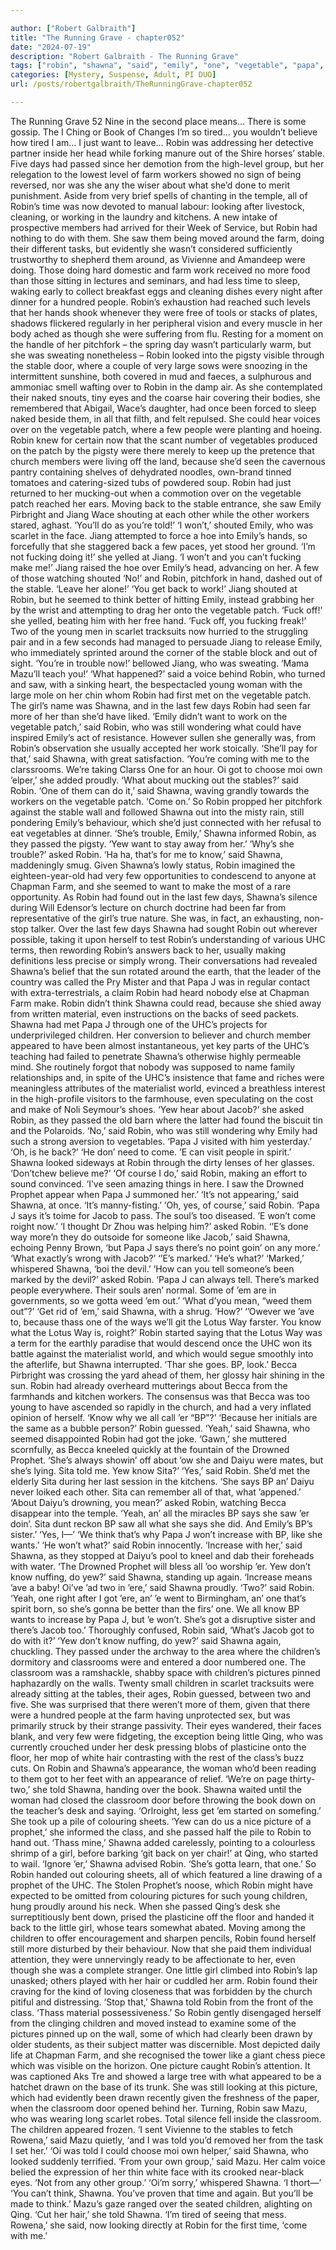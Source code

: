 ```yaml
---

author: ["Robert Galbraith"]
title: "The Running Grave - chapter052"
date: "2024-07-19"
description: "Robert Galbraith - The Running Grave"
tags: ["robin", "shawna", "said", "emily", "one", "vegetable", "papa", "j", "child", "stable", "back", "got", "yew", "bp", "farm", "saw", "patch", "jiang", "told", "know", "passed", "uhc", "jacob", "e", "prophet"]
categories: [Mystery, Suspense, Adult, PI DUO]
url: /posts/robertgalbraith/TheRunningGrave-chapter052

---
```



The Running Grave
52
Nine in the second place means…
There is some gossip.
The I Ching or Book of Changes
I’m so tired… you wouldn’t believe how tired I am… I just want to leave…
Robin was addressing her detective partner inside her head while forking manure out of the Shire horses’ stable. Five days had passed since her demotion from the high-level group, but her relegation to the lowest level of farm workers showed no sign of being reversed, nor was she any the wiser about what she’d done to merit punishment. Aside from very brief spells of chanting in the temple, all of Robin’s time was now devoted to manual labour: looking after livestock, cleaning, or working in the laundry and kitchens.
A new intake of prospective members had arrived for their Week of Service, but Robin had nothing to do with them. She saw them being moved around the farm, doing their different tasks, but evidently she wasn’t considered sufficiently trustworthy to shepherd them around, as Vivienne and Amandeep were doing.
Those doing hard domestic and farm work received no more food than those sitting in lectures and seminars, and had less time to sleep, waking early to collect breakfast eggs and cleaning dishes every night after dinner for a hundred people. Robin’s exhaustion had reached such levels that her hands shook whenever they were free of tools or stacks of plates, shadows flickered regularly in her peripheral vision and every muscle in her body ached as though she were suffering from flu.
Resting for a moment on the handle of her pitchfork – the spring day wasn’t particularly warm, but she was sweating nonetheless – Robin looked into the pigsty visible through the stable door, where a couple of very large sows were snoozing in the intermittent sunshine, both covered in mud and faeces, a sulphurous and ammoniac smell wafting over to Robin in the damp air. As she contemplated their naked snouts, tiny eyes and the coarse hair covering their bodies, she remembered that Abigail, Wace’s daughter, had once been forced to sleep naked beside them, in all that filth, and felt repulsed.
She could hear voices over on the vegetable patch, where a few people were planting and hoeing. Robin knew for certain now that the scant number of vegetables produced on the patch by the pigsty were there merely to keep up the pretence that church members were living off the land, because she’d seen the cavernous pantry containing shelves of dehydrated noodles, own-brand tinned tomatoes and catering-sized tubs of powdered soup.
Robin had just returned to her mucking-out when a commotion over on the vegetable patch reached her ears. Moving back to the stable entrance, she saw Emily Pirbright and Jiang Wace shouting at each other while the other workers stared, aghast.
‘You’ll do as you’re told!’
‘I won’t,’ shouted Emily, who was scarlet in the face.
Jiang attempted to force a hoe into Emily’s hands, so forcefully that she staggered back a few paces, yet stood her ground.
‘I’m not fucking doing it!’ she yelled at Jiang. ‘I won’t and you can’t fucking make me!’
Jiang raised the hoe over Emily’s head, advancing on her. A few of those watching shouted ‘No!’ and Robin, pitchfork in hand, dashed out of the stable.
‘Leave her alone!’
‘You get back to work!’ Jiang shouted at Robin, but he seemed to think better of hitting Emily, instead grabbing her by the wrist and attempting to drag her onto the vegetable patch.
‘Fuck off!’ she yelled, beating him with her free hand. ‘Fuck off, you fucking freak!’
Two of the young men in scarlet tracksuits now hurried to the struggling pair and in a few seconds had managed to persuade Jiang to release Emily, who immediately sprinted around the corner of the stable block and out of sight.
‘You’re in trouble now!’ bellowed Jiang, who was sweating. ‘Mama Mazu’ll teach you!’
‘What happened?’ said a voice behind Robin, who turned and saw, with a sinking heart, the bespectacled young woman with the large mole on her chin whom Robin had first met on the vegetable patch. The girl’s name was Shawna, and in the last few days Robin had seen far more of her than she’d have liked.
‘Emily didn’t want to work on the vegetable patch,’ said Robin, who was still wondering what could have inspired Emily’s act of resistance. However sullen she generally was, from Robin’s observation she usually accepted her work stoically.
‘She’ll pay for that,’ said Shawna, with great satisfaction. ‘You’re coming with me to the clarssrooms. We’re taking Clarss One for an hour. Oi got to choose moi own ’elper,’ she added proudly.
‘What about mucking out the stables?’ said Robin.
‘One of them can do it,’ said Shawna, waving grandly towards the workers on the vegetable patch. ‘Come on.’
So Robin propped her pitchfork against the stable wall and followed Shawna out into the misty rain, still pondering Emily’s behaviour, which she’d just connected with her refusal to eat vegetables at dinner.
‘She’s trouble, Emily,’ Shawna informed Robin, as they passed the pigsty. ‘Yew want to stay away from her.’
‘Why’s she trouble?’ asked Robin.
‘Ha ha, that’s for me to know,’ said Shawna, maddeningly smug.
Given Shawna’s lowly status, Robin imagined the eighteen-year-old had very few opportunities to condescend to anyone at Chapman Farm, and she seemed to want to make the most of a rare opportunity. As Robin had found out in the last few days, Shawna’s silence during Will Edensor’s lecture on church doctrine had been far from representative of the girl’s true nature. She was, in fact, an exhausting, non-stop talker.
Over the last few days Shawna had sought Robin out wherever possible, taking it upon herself to test Robin’s understanding of various UHC terms, then rewording Robin’s answers back to her, usually making definitions less precise or simply wrong. Their conversations had revealed Shawna’s belief that the sun rotated around the earth, that the leader of the country was called the Pry Mister and that Papa J was in regular contact with extra-terrestrials, a claim Robin had heard nobody else at Chapman Farm make. Robin didn’t think Shawna could read, because she shied away from written material, even instructions on the backs of seed packets.
Shawna had met Papa J through one of the UHC’s projects for underprivileged children. Her conversion to believer and church member appeared to have been almost instantaneous, yet key parts of the UHC’s teaching had failed to penetrate Shawna’s otherwise highly permeable mind. She routinely forgot that nobody was supposed to name family relationships and, in spite of the UHC’s insistence that fame and riches were meaningless attributes of the materialist world, evinced a breathless interest in the high-profile visitors to the farmhouse, even speculating on the cost and make of Noli Seymour’s shoes.
‘Yew hear about Jacob?’ she asked Robin, as they passed the old barn where the latter had found the biscuit tin and the Polaroids.
‘No,’ said Robin, who was still wondering why Emily had such a strong aversion to vegetables.
‘Papa J visited with him yesterday.’
‘Oh, is he back?’
‘He don’ need to come. ’E can visit people in spirit.’
Shawna looked sideways at Robin through the dirty lenses of her glasses.
‘Don’tchew believe me?’
‘Of course I do,’ said Robin, making an effort to sound convinced. ‘I’ve seen amazing things in here. I saw the Drowned Prophet appear when Papa J summoned her.’
‘It’s not appearing,’ said Shawna, at once. ‘It’s manny-fisting.’
‘Oh, yes, of course,’ said Robin.
‘Papa J says it’s toime for Jacob to pass. The soul’s too diseased. ’E won’t come roight now.’
‘I thought Dr Zhou was helping him?’ asked Robin.
‘’E’s done way more’n they do outsoide for someone like Jacob,’ said Shawna, echoing Penny Brown, ‘but Papa J says there’s no point goin’ on any more.’
‘What exactly’s wrong with Jacob?’
‘’E’s marked.’
‘He’s what?’
‘Marked,’ whispered Shawna, ‘boi the devil.’
‘How can you tell someone’s been marked by the devil?’ asked Robin.
‘Papa J can always tell. There’s marked people everywhere. Their souls aren’ normal. Some of ’em are in governments, so we gotta weed ’em out.’
‘What d’you mean, “weed them out”?’
‘Get rid of ’em,’ said Shawna, with a shrug.
‘How?’
‘’Owever we ’ave to, because thass one of the ways we’ll git the Lotus Way farster. You know what the Lotus Way is, roight?’
Robin started saying that the Lotus Way was a term for the earthly paradise that would descend once the UHC won its battle against the materialist world, and which would segue smoothly into the afterlife, but Shawna interrupted.
‘Thar she goes. BP, look.’
Becca Pirbright was crossing the yard ahead of them, her glossy hair shining in the sun. Robin had already overheard mutterings about Becca from the farmhands and kitchen workers. The consensus was that Becca was too young to have ascended so rapidly in the church, and had a very inflated opinion of herself.
‘Know why we all call ’er “BP”?’
‘Because her initials are the same as a bubble person?’ Robin guessed.
‘Yeah,’ said Shawna, who seemed disappointed Robin had got the joke. ‘Gawn,’ she muttered scornfully, as Becca kneeled quickly at the fountain of the Drowned Prophet. ‘She’s always showin’ off about ’ow she and Daiyu were mates, but she’s lying. Sita told me. Yew know Sita?’
‘Yes,’ said Robin. She’d met the elderly Sita during her last session in the kitchens.
‘She says BP an’ Daiyu never loiked each other. Sita can remember all of that, what ’appened.’
‘About Daiyu’s drowning, you mean?’ asked Robin, watching Becca disappear into the temple.
‘Yeah, an’ all the miracles BP says she saw ’er doin’. Sita dunt reckon BP saw all what she says she did. And Emily’s BP’s sister.’
‘Yes, I—’
‘We think that’s why Papa J won’t increase with BP, like she wants.’
‘He won’t what?’ said Robin innocently.
‘Increase with her,’ said Shawna, as they stopped at Daiyu’s pool to kneel and dab their foreheads with water. ‘The Drowned Prophet will bless all ’oo worship ’er. Yew don’t know nuffing, do yew?’ said Shawna, standing up again. ‘Increase means ’ave a baby! Oi’ve ’ad two in ’ere,’ said Shawna proudly.
‘Two?’ said Robin.
‘Yeah, one right after I got ’ere, an’ ’e went to Birmingham, an’ one that’s spirit born, so she’s gonna be better than the firs’ one. We all know BP wants to increase by Papa J, but ’e won’t. She’s got a disruptive sister and there’s Jacob too.’
Thoroughly confused, Robin said,
‘What’s Jacob got to do with it?’
‘Yew don’t know nuffing, do yew?’ said Shawna again, chuckling.
They passed under the archway to the area where the children’s dormitory and classrooms were and entered a door numbered one.
The classroom was a ramshackle, shabby space with children’s pictures pinned haphazardly on the walls. Twenty small children in scarlet tracksuits were already sitting at the tables, their ages, Robin guessed, between two and five. She was surprised that there weren’t more of them, given that there were a hundred people at the farm having unprotected sex, but was primarily struck by their strange passivity. Their eyes wandered, their faces blank, and very few were fidgeting, the exception being little Qing, who was currently crouched under her desk pressing blobs of plasticine onto the floor, her mop of white hair contrasting with the rest of the class’s buzz cuts.
On Robin and Shawna’s appearance, the woman who’d been reading to them got to her feet with an appearance of relief.
‘We’re on page thirty-two,’ she told Shawna, handing over the book. Shawna waited until the woman had closed the classroom door before throwing the book down on the teacher’s desk and saying.
‘Orlroight, less get ’em started on somefing.’
She took up a pile of colouring sheets.
‘Yew can do us a nice picture of a prophet,’ she informed the class, and she passed half the pile to Robin to hand out. ‘Thass mine,’ Shawna added carelessly, pointing to a colourless shrimp of a girl, before barking ‘git back on yer chair!’ at Qing, who started to wail. ‘Ignore ’er,’ Shawna advised Robin. ‘She’s gotta learn, that one.’
So Robin handed out colouring sheets, all of which featured a line drawing of a prophet of the UHC. The Stolen Prophet’s noose, which Robin might have expected to be omitted from colouring pictures for such young children, hung proudly around his neck. When she passed Qing’s desk she surreptitiously bent down, prised the plasticine off the floor and handed it back to the little girl, whose tears somewhat abated.
Moving among the children to offer encouragement and sharpen pencils, Robin found herself still more disturbed by their behaviour. Now that she paid them individual attention, they were unnervingly ready to be affectionate to her, even though she was a complete stranger. One little girl climbed into Robin’s lap unasked; others played with her hair or cuddled her arm. Robin found their craving for the kind of loving closeness that was forbidden by the church pitiful and distressing.
‘Stop that,’ Shawna told Robin from the front of the class. ‘Thass material possessiveness.’
So Robin gently disengaged herself from the clinging children and moved instead to examine some of the pictures pinned up on the wall, some of which had clearly been drawn by older students, as their subject matter was discernible. Most depicted daily life at Chapman Farm, and she recognised the tower like a giant chess piece which was visible on the horizon.
One picture caught Robin’s attention. It was captioned Aks Tre and showed a large tree with what appeared to be a hatchet drawn on the base of its trunk. She was still looking at this picture, which had evidently been drawn recently given the freshness of the paper, when the classroom door opened behind her.
Turning, Robin saw Mazu, who was wearing long scarlet robes. Total silence fell inside the classroom. The children appeared frozen.
‘I sent Vivienne to the stables to fetch Rowena,’ said Mazu quietly, ‘and I was told you’d removed her from the task I set her.’
‘Oi was told I could choose moi own helper,’ said Shawna, who looked suddenly terrified.
‘From your own group,’ said Mazu. Her calm voice belied the expression of her thin white face with its crooked near-black eyes. ‘Not from any other group.’
‘Oi’m sorry,’ whispered Shawna. ‘I thort—’
‘You can’t think, Shawna. You’ve proven that time and again. But you’ll be made to think.’
Mazu’s gaze ranged over the seated children, alighting on Qing.
‘Cut her hair,’ she told Shawna. ‘I’m tired of seeing that mess. Rowena,’ she said, now looking directly at Robin for the first time, ‘come with me.’

